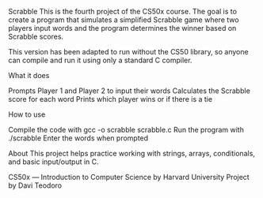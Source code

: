 Scrabble
This is the fourth project of the CS50x course.
The goal is to create a program that simulates a simplified Scrabble game where two players input words and the program determines the winner based on Scrabble scores.

This version has been adapted to run without the CS50 library, so anyone can compile and run it using only a standard C compiler.

What it does

Prompts Player 1 and Player 2 to input their words
Calculates the Scrabble score for each word
Prints which player wins or if there is a tie

How to use

Compile the code with gcc -o scrabble scrabble.c
Run the program with ./scrabble
Enter the words when prompted

About
This project helps practice working with strings, arrays, conditionals, and basic input/output in C.

CS50x — Introduction to Computer Science by Harvard University
Project by Davi Teodoro

